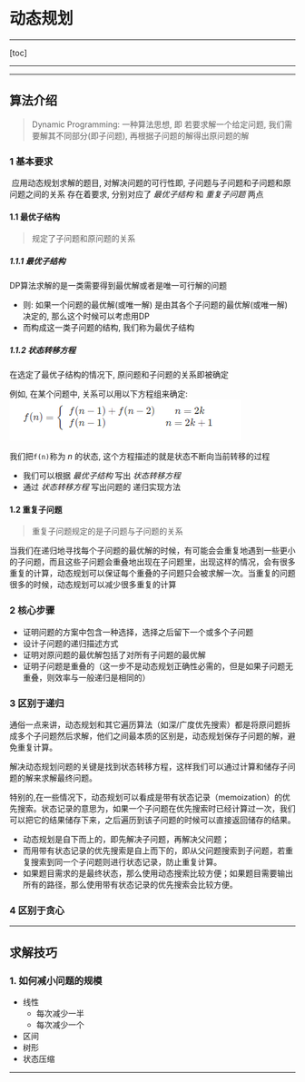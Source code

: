 # 动态规划 #

---

[toc]

---

---

## 算法介绍 ##

> Dynamic Programming: 一种算法思想, 即 若要求解一个给定问题, 我们需要解其不同部分(即子问题), 再根据子问题的解得出原问题的解

### 1 基本要求 ###

​	应用动态规划求解的题目, 对解决问题的可行性即, 子问题与子问题和子问题和原问题之间的关系 存在着要求, 分别对应了 *最优子结构* 和 *重复子问题* 两点

#### 1.1 最优子结构 ###

> 规定了子问题和原问题的关系

##### 1.1.1 最优子结构

DP算法求解的是一类需要得到最优解或者是唯一可行解的问题

- 则: 如果一个问题的最优解(或唯一解) 是由其各个子问题的最优解(或唯一解)决定的, 那么这个时候可以考虑用DP
- 而构成这一类子问题的结构, 我们称为最优子结构

##### 1.1.2 状态转移方程 #####

在选定了最优子结构的情况下, 原问题和子问题的关系即被确定

例如, 在某个问题中, 关系可以用以下方程组来确定:![image-20210322144637751](ref/image-20210322144637751.png)

我们把```f(n)```称为 *n* 的状态, 这个方程描述的就是状态不断向当前转移的过程

- 我们可以根据 *最优子结构* 写出 *状态转移方程*
- 通过 *状态转移方程* 写出问题的 递归实现方法

#### 1.2 重复子问题 ####

> 重复子问题规定的是子问题与子问题的关系

当我们在递归地寻找每个子问题的最优解的时候，有可能会会重复地遇到一些更小的子问题，而且这些子问题会重叠地出现在子问题里，出现这样的情况，会有很多重复的计算，动态规划可以保证每个重叠的子问题只会被求解一次。当重复的问题很多的时候，动态规划可以减少很多重复的计算

### 2 核心步骤 ###

- 证明问题的方案中包含一种选择，选择之后留下一个或多个子问题
- 设计子问题的递归描述方式
- 证明对原问题的最优解包括了对所有子问题的最优解
- 证明子问题是重叠的（这一步不是动态规划正确性必需的，但是如果子问题无重叠，则效率与一般递归是相同的）

### 3 区别于递归 ###

​	通俗一点来讲，动态规划和其它遍历算法（如深/广度优先搜索）都是将原问题拆成多个子问题然后求解，他们之间最本质的区别是，动态规划保存子问题的解，避免重复计算。

​	解决动态规划问题的关键是找到状态转移方程，这样我们可以通过计算和储存子问题的解来求解最终问题。

​	特别的,在一些情况下，动态规划可以看成是带有状态记录（memoization）的优先搜索。状态记录的意思为，如果一个子问题在优先搜索时已经计算过一次，我们可以把它的结果储存下来，之后遍历到该子问题的时候可以直接返回储存的结果。

- 动态规划是自下而上的，即先解决子问题，再解决父问题；
- 而用带有状态记录的优先搜索是自上而下的，即从父问题搜索到子问题，若重复搜索到同一个子问题则进行状态记录，防止重复计算。
- 如果题目需求的是最终状态，那么使用动态搜索比较方便；如果题目需要输出所有的路径，那么使用带有状态记录的优先搜索会比较方便。

### 4 区别于贪心 ###



---

## 求解技巧 ##

### 1. 如何减小问题的规模 ###

- 线性
    - 每次减少一半
    - 每次减少一个
- 区间
- 树形
- 状态压缩

---

